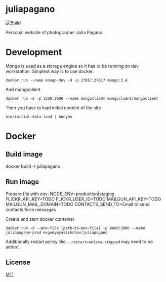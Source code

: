 # juliapagano

[![Build][travis-image]][travis-url]

Personal website of photographer Julia Pagano

# Development

Mongo is used as a storage engine so it has to be running on dev workstation.
Simplest way is to use docker:

```docker run --name mongo-dev -d -p 27017:27017 mongo:3.4```

And mongoclient

```docker run -d -p 3500:3000 --name mongoclient mongoclient/mongoclient```

Then you have to load initial content of the site

```bin/initial-data load | bunyan```

# Docker

## Build image

docker build -t juliapagano .

## Run image

Prepare file with env:
NODE_ENV=production|staging
FLICKR_API_KEY=TODO
FLICKR_USER_ID=TODO
MAILGUN_API_KEY=TODO
MAILGUN_MAIL_DOMAIN=TODO
CONTACTS_SEND_TO=Email to send contacts form messages

Create and start docker container

```docker run -d --env-file [path-to-env-file] -p 8080:3000 --name juliapagano-prod evgenymyasishchev/juliapagano```

Additionally restart policy like ```--restart=unless-stopped``` may need to be added.

## License

  [MIT](LICENSE)

[travis-image]: https://travis-ci.org/evgeny-myasishchev/juliapagano.svg?branch=master
[travis-url]: https://travis-ci.org/evgeny-myasishchev/juliapagano
